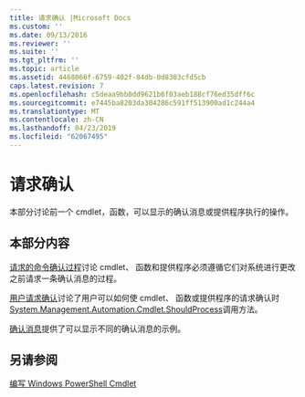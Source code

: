 ```yaml
---
title: 请求确认 |Microsoft Docs
ms.custom: ''
ms.date: 09/13/2016
ms.reviewer: ''
ms.suite: ''
ms.tgt_pltfrm: ''
ms.topic: article
ms.assetid: 4468066f-6759-402f-84db-0d8303cfd5cb
caps.latest.revision: 7
ms.openlocfilehash: c5deaa9bb0dd9621b6f03aeb188cf76ed35dff6c
ms.sourcegitcommit: e7445ba8203da304286c591ff513900ad1c244a4
ms.translationtype: MT
ms.contentlocale: zh-CN
ms.lasthandoff: 04/23/2019
ms.locfileid: "62067495"
---
```

# <a name="requesting-confirmation"></a>请求确认

本部分讨论前一个 cmdlet，函数，可以显示的确认消息或提供程序执行的操作。

## <a name="in-this-section"></a>本部分内容

[请求的命令确认过程](./requesting-confirmation-from-cmdlets.md)讨论 cmdlet、 函数和提供程序必须遵循它们对系统进行更改之前请求一条确认消息的过程。

[用户请求确认](./users-requesting-confirmation.md)讨论了用户可以如何使 cmdlet、 函数或提供程序的请求确认时[System.Management.Automation.Cmdlet.ShouldProcess](/dotnet/api/System.Management.Automation.Cmdlet.ShouldProcess)调用方法。

[确认消息](./confirmation-messages.md)提供了可以显示不同的确认消息的示例。

## <a name="see-also"></a>另请参阅

[编写 Windows PowerShell Cmdlet](./writing-a-windows-powershell-cmdlet.md)
